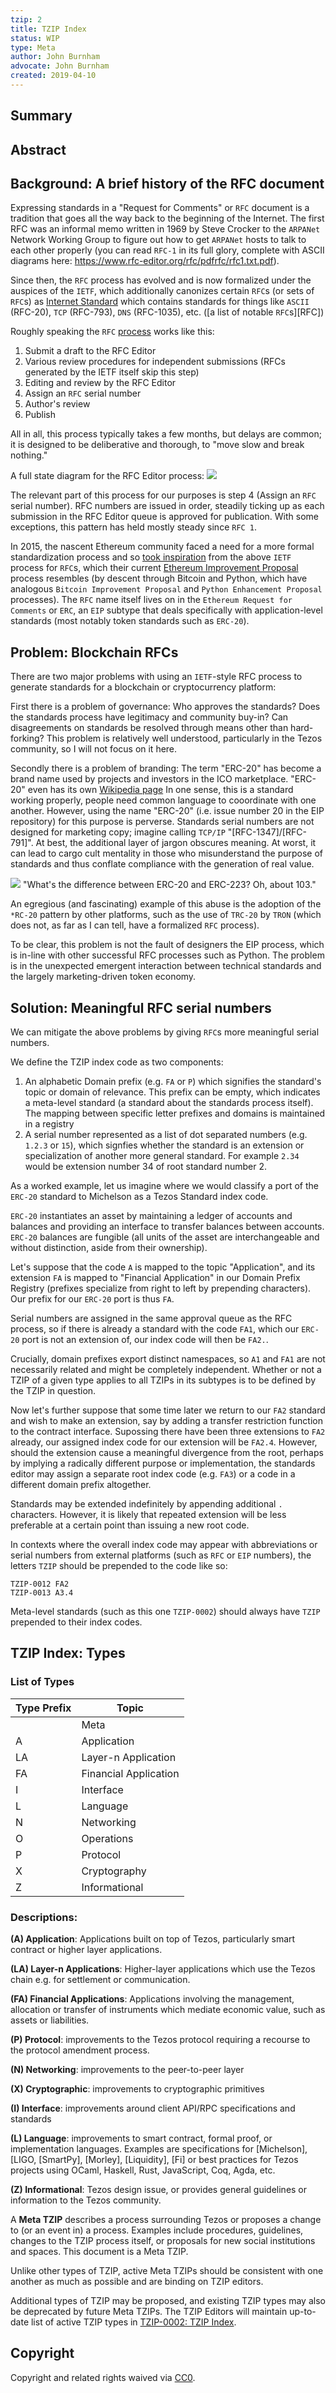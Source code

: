 ```yaml
---
tzip: 2
title: TZIP Index
status: WIP
type: Meta
author: John Burnham
advocate: John Burnham
created: 2019-04-10
---
```


## Summary

## Abstract

## Background: A brief history of the RFC document

Expressing standards in a "Request for Comments" or `RFC` document is a
tradition that goes all the way back to the beginning of the Internet. The
first RFC was an informal memo written in 1969 by Steve Crocker to the `ARPANet`
Network Working Group to figure out how to get `ARPANet` hosts to talk to each
other properly (you can read `RFC-1` in its full glory, complete with ASCII
diagrams here: https://www.rfc-editor.org/rfc/pdfrfc/rfc1.txt.pdf).

Since then, the `RFC` process has evolved and is now formalized under the
auspices of the `IETF`, which additionally canonizes certain `RFC`s (or sets of
`RFC`s) as [Internet Standard][Internet Standard] which contains standards for
things like `ASCII` (RFC-20), `TCP` (RFC-793), `DNS` (RFC-1035), etc.  ([a list
of notable `RFC`s][RFC])

Roughly speaking the `RFC` [process][pubprocess] works like this:

1. Submit a draft to the RFC Editor
2. Various review procedures for independent submissions (RFCs generated
   by the IETF itself skip this step)
3. Editing and review by the RFC Editor
4. Assign an `RFC` serial number
5. Author's review
6. Publish

All in all, this process typically takes a few months, but delays are common;
it is designed to be deliberative and thorough, to "move slow and break
nothing."

A full state diagram for the RFC Editor process:
![](https://www.rfc-editor.org/wp-content/uploads/rfc-editor-process.gif)

The relevant part of this process for our purposes is step 4 (Assign an `RFC`
serial number). RFC numbers are issued in order, steadily ticking up as each
submission in the RFC Editor queue is approved for publication. With some
exceptions, this pattern has held mostly steady since `RFC 1`.

In 2015, the nascent Ethereum community faced a need for a more formal
standardization process and so [took inspiration][issue-16] from the above
`IETF` process for `RFC`s, which their current [Ethereum Improvement
Proposal][EIP] process resembles (by descent through Bitcoin and Python, which
have analogous `Bitcoin Improvement Proposal` and `Python Enhancement Proposal`
processes). The `RFC` name itself lives on in the `Ethereum Request for
Comments` or `ERC`, an `EIP` subtype that deals specifically with
application-level standards (most notably token standards such as `ERC-20`).

## Problem: Blockchain RFCs

There are two major problems with using an `IETF`-style RFC process to
generate standards for a blockchain or cryptocurrency platform:

First there is a problem of governance: Who approves the standards? Does the
standards process have legitimacy and community buy-in? Can disagreements on
standards be resolved through means other than hard-forking? This problem is
relatively well understood, particularly in the Tezos community, so I will not
focus on it here.

Secondly there is a problem of branding: The term "ERC-20" has
become a brand name used by projects and investors in the ICO marketplace.
"ERC-20" even has its own [Wikipedia page][ERC20]
In one sense, this is a standard working properly, people need common language
to cooordinate with one another. However, using the name "ERC-20" (i.e. issue
number 20 in the EIP repository) for this purpose is perverse. Standards serial
numbers are not designed for marketing copy; imagine calling `TCP/IP`
"[RFC-1347]/[RFC-791]".  At best, the additional layer of jargon
obscures meaning. At worst, it can lead to cargo cult mentality in those who
misunderstand the purpose of standards and thus conflate compliance with the
generation of real value.

![](https://dilbert.com/strip/1997-09-24)
"What's the difference between ERC-20 and ERC-223? Oh, about 103."

An egregious (and fascinating) example of this abuse is the adoption of the
`*RC-20` pattern by other platforms, such as the use of `TRC-20` by `TRON`
(which does not, as far as I can tell, have a formalized `RFC` process).

To be clear, this problem is not the fault of designers the EIP process, which
is in-line with other successful RFC processes such as Python. The problem is
in the unexpected emergent interaction between technical standards and the
largely marketing-driven token economy.

## Solution: Meaningful RFC serial numbers

We can mitigate the above problems by giving `RFC`s more meaningful serial
numbers.

We define the TZIP index code as two components:

1. An alphabetic Domain prefix (e.g. `FA` or `P`) which signifies the standard's
   topic or domain of relevance. This prefix can be empty, which indicates a
   meta-level standard (a standard about the standards process itself). The
   mapping between specific letter prefixes and domains is maintained in a
   registry
2. A serial number represented as a list of dot separated numbers (e.g. `1.2.3`
   or `15`), which signfies whether the standard is an extension or
   specialization of another more general standard. For example `2.34` would be
   extension number 34 of root standard number 2.

As a worked example, let us imagine where we would classify a port of the
`ERC-20` standard to Michelson as a Tezos Standard index code.

`ERC-20` instantiates an asset by maintaining a ledger of accounts and balances
and providing an interface to transfer balances between accounts. `ERC-20`
balances are fungible (all units of the asset are interchangeable and without
distinction, aside from their ownership).

Let's suppose that the code `A` is mapped to the topic "Application", and its
extension `FA` is mapped to "Financial Application"  in our Domain Prefix Registry
(prefixes specialize from right to left by prepending characters). Our prefix
for our `ERC-20` port is thus `FA`.

Serial numbers are assigned in the same approval queue as the RFC process, so if
there is already a standard with the code `FA1`, which our `ERC-20` port is not
an extension of, our index code will then be `FA2.`.

Crucially, domain prefixes export distinct namespaces, so `A1` and `FA1` are
not necessarily related and might be completely independent. Whether or not
a TZIP of a given type applies to all TZIPs in its subtypes is to be defined by
the TZIP in question.

Now let's further suppose that some time later we return to our `FA2` standard
and wish to make an extension, say by adding a transfer restriction function to
the contract interface. Supossing there have been three extensions to `FA2`
already, our assigned index code for our extension will be `FA2.4`. However,
should the extension cause a meaningful divergence from the root, perhaps by
implying a radically different purpose or implementation, the standards editor
may assign a separate root index code (e.g. `FA3`) or a code in a different
domain prefix altogether.

Standards may be extended indefinitely by appending additional `.` characters.
However, it is likely that repeated extension will be less preferable at a
certain point than issuing a new root code.

In contexts where the overall index code may appear with abbreviations
or serial numbers from external platforms (such as `RFC` or `EIP` numbers), the
letters `TZIP` should be prepended to the code like so:

```
TZIP-0012 FA2
TZIP-0013 A3.4
```

Meta-level standards (such as this one `TZIP-0002`) should always have `TZIP`
prepended to their index codes.

## TZIP Index: Types

### List of Types

| Type Prefix | Topic                          |
|-------------|--------------------------------|
|             | Meta                           |
| A           | Application                    |
| LA          | Layer-n Application            |
| FA          | Financial Application          |
| I           | Interface                      |
| L           | Language                       |
| N           | Networking                     |
| O           | Operations                     |
| P           | Protocol                       |
| X           | Cryptography                   |
| Z           | Informational                  |

### Descriptions:

**(A) Application**: Applications built on top of Tezos, particularly smart
contract or higher layer applications.

**(LA) Layer-n Applications**: Higher-layer applications which use the Tezos
chain e.g. for settlement or communication.

**(FA) Financial Applications**: Applications involving the management,
allocation or transfer of instruments which mediate economic value, such as
assets or liabilities.

**(P) Protocol**: improvements to the Tezos protocol requiring a
recourse to the protocol amendment process.

**(N) Networking**: improvements to the peer-to-peer layer

**(X) Cryptographic**: improvements to cryptographic primitives

**(I) Interface**: improvements around client API/RPC specifications and
standards

**(L) Language**: improvements to smart contract, formal proof, or
implementation languages. Examples are specifications for
[Michelson], [LIGO, [SmartPy], [Morley], [Liquidity], [Fi] or best practices
for Tezos projects using OCaml, Haskell, Rust, JavaScript, Coq, Agda, etc.

**(Z) Informational**: Tezos design issue, or provides general guidelines or
information to the Tezos community.

A **Meta TZIP** describes a process surrounding Tezos or proposes a change
to (or an event in) a process. Examples include procedures, guidelines,
changes to the TZIP process itself, or proposals for new social institutions
and spaces. This document is a Meta TZIP.

Unlike other types of TZIP, active Meta TZIPs should be consistent with one
another as much as possible and are binding on TZIP editors.

Additional types of TZIP may be proposed, and existing TZIP types may also be
deprecated by future Meta TZIPs. The TZIP Editors will maintain up-to-date list
of active TZIP types in [TZIP-0002: TZIP Index][TZIP-0002].

[TZIP-0001]: /Proposals/TZIP-0001/TZIP-0001.md
[TZIP-0002]: /Proposals/TZIP-0002/TZIP-0002.md
[issue-20]: https://github.com/ethereum/EIPs/issues/20
[issue-16]: https://github.com/ethereum/EIPs/issues/16
[pubprocess]: https://www.rfc-editor.org/pubprocess/
[EIP]: https://github.com/ethereum/EIPs/blob/master/EIPS/eip-1.md
[RFCs]: https://en.wikipedia.org/wiki/List_of_RFCs
[Internet Standard]: https://en.wikipedia.org/wiki/Internet_Standard
[ERC20]: https://en.wikipedia.org/wiki/ERC-20

## Copyright

Copyright and related rights waived via
[CC0](https://creativecommons.org/publicdomain/zero/1.0/).
